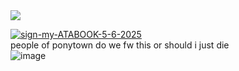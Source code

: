 
<img src="https://komarev.com/ghpvc/?username=peruere&color=5C5C5C&style=flat-square&label=ㅤㅤdeathnoteㅤvictimㅤcountㅤㅤ&base=13693">  

[![sign-my-ATABOOK-5-6-2025](https://github.com/user-attachments/assets/f668f88e-f208-4b2f-b938-db1144b40998)](https://yagami.atabook.org/)
<br>
people of ponytown do we fw this or should i just die <br>
![image](https://github.com/user-attachments/assets/5b496f91-bd83-4032-ab29-0bdf39e8353f)

